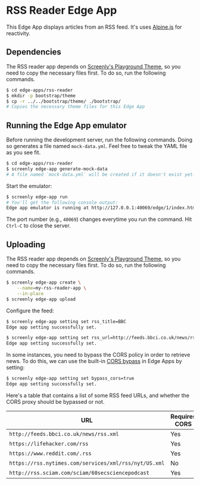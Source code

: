 # RSS Reader Edge App

This Edge App displays articles from an RSS feed.
It's uses [Alpine.js](https://alpinejs.dev/) for reactivity.

## Dependencies

The RSS reader app depends on [Screenly's Playground Theme](https://github.com/Screenly/Playground/tree/master/bootstrap),
so you need to copy the necessary files first. To do so, run the following commands.

```bash
$ cd edge-apps/rss-reader
$ mkdir -p bootstrap/theme
$ cp -r ../../bootstrap/theme/ ./bootstrap/
# Copies the necessary theme files for this Edge App
```

## Running the Edge App emulator

Before running the development server, run the following commands.
Doing so generates a file named `mock-data.yml`. Feel free to tweak the
YAML file as you see fit.

```bash
$ cd edge-apps/rss-reader
$ screenly edge-app generate-mock-data
# A file named `mock-data.yml` will be created if it doesn't exist yet.
```

Start the emulator:

```bash
$ screenly edge-app run
# You'll get the following console output:
Edge app emulator is running at http://127.0.0.1:40069/edge/1/index.html
```

The port number (e.g., `40069`) changes everytime you run the command.
Hit `Ctrl-C` to close the server.

## Uploading

The RSS reader app depends on [Screenly's Playground Theme](https://github.com/Screenly/Playground/tree/master/bootstrap),
so you need to copy the necessary files first. To do so, run the following commands.

```bash
$ screenly edge-app create \
    --name=my-rss-reader-app \
    --in-place
$ screenly edge-app upload
```

Configure the feed:

```bash
$ screenly edge-app setting set rss_title=BBC
Edge app setting successfully set.

$ screenly edge-app setting set rss_url=http://feeds.bbci.co.uk/news/rss.xml
Edge app setting successfully set.
```

In some instances, you need to bypass the CORS policy in order to retrieve news. To do this, we can use the built-in [CORS bypass](https://developer.screenly.io/edge-apps/#cors) in Edge Apps by setting:

```bash
$ screenly edge-app setting set bypass_cors=true
Edge app setting successfully set.
```

Here's a table that contains a list of some RSS feed URLs, and whether the CORS proxy should be bypassed or not.

| URL                                                   | Requires CORS | bypass_cors |
| ----------------------------------------------------- | ------------- | ----------- |
| `http://feeds.bbci.co.uk/news/rss.xml`                | Yes           | true        |
| `https://lifehacker.com/rss`                          | Yes           | true        |
| `https://www.reddit.com/.rss`                         | Yes           | true        |
| `https://rss.nytimes.com/services/xml/rss/nyt/US.xml` | No            | false       |
| `http://rss.sciam.com/sciam/60secsciencepodcast`      | Yes           | true        |
